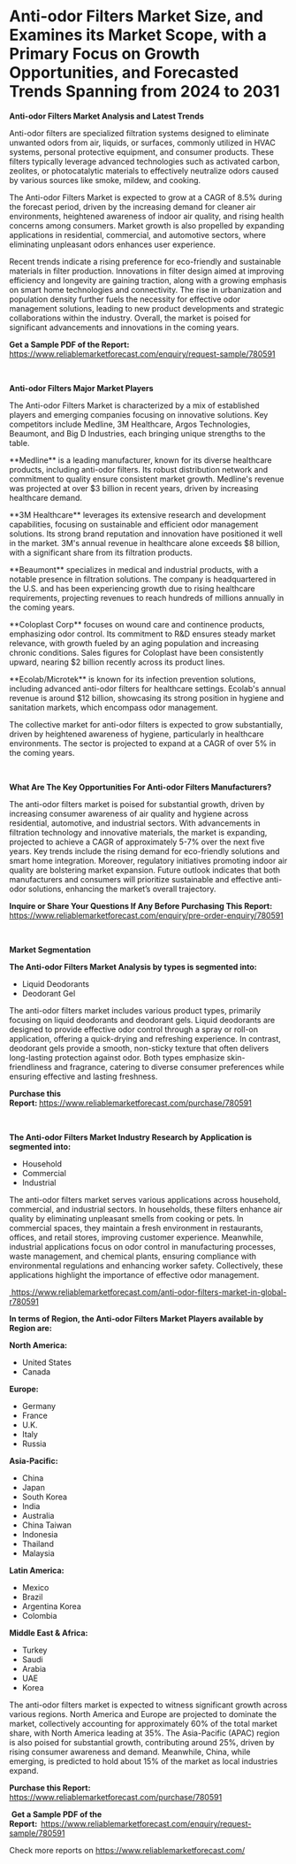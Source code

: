 <p><h1>Anti-odor Filters Market Size, and Examines its Market Scope, with a Primary Focus on Growth Opportunities, and Forecasted Trends Spanning from 2024 to 2031</h1></p><p><strong>Anti-odor Filters Market Analysis and Latest Trends</strong></p>
<p><p>Anti-odor filters are specialized filtration systems designed to eliminate unwanted odors from air, liquids, or surfaces, commonly utilized in HVAC systems, personal protective equipment, and consumer products. These filters typically leverage advanced technologies such as activated carbon, zeolites, or photocatalytic materials to effectively neutralize odors caused by various sources like smoke, mildew, and cooking.</p><p>The Anti-odor Filters Market is expected to grow at a CAGR of 8.5% during the forecast period, driven by the increasing demand for cleaner air environments, heightened awareness of indoor air quality, and rising health concerns among consumers. Market growth is also propelled by expanding applications in residential, commercial, and automotive sectors, where eliminating unpleasant odors enhances user experience. </p><p>Recent trends indicate a rising preference for eco-friendly and sustainable materials in filter production. Innovations in filter design aimed at improving efficiency and longevity are gaining traction, along with a growing emphasis on smart home technologies and connectivity. The rise in urbanization and population density further fuels the necessity for effective odor management solutions, leading to new product developments and strategic collaborations within the industry. Overall, the market is poised for significant advancements and innovations in the coming years.</p></p>
<p><strong>Get a Sample PDF of the Report:&nbsp;</strong> <a href="https://www.reliablemarketforecast.com/enquiry/request-sample/780591?utm_campaign=1899&utm_medium=2&utm_source=Github&utm_content=ia&utm_term=30122024&utm_id=anti-odor-filters">https://www.reliablemarketforecast.com/enquiry/request-sample/780591</a></p>
<p>&nbsp;</p>
<p><strong>Anti-odor Filters Major Market Players</strong></p>
<p><p>The Anti-odor Filters Market is characterized by a mix of established players and emerging companies focusing on innovative solutions. Key competitors include Medline, 3M Healthcare, Argos Technologies, Beaumont, and Big D Industries, each bringing unique strengths to the table.</p><p>**Medline** is a leading manufacturer, known for its diverse healthcare products, including anti-odor filters. Its robust distribution network and commitment to quality ensure consistent market growth. Medline's revenue was projected at over $3 billion in recent years, driven by increasing healthcare demand.</p><p>**3M Healthcare** leverages its extensive research and development capabilities, focusing on sustainable and efficient odor management solutions. Its strong brand reputation and innovation have positioned it well in the market. 3M's annual revenue in healthcare alone exceeds $8 billion, with a significant share from its filtration products.</p><p>**Beaumont** specializes in medical and industrial products, with a notable presence in filtration solutions. The company is headquartered in the U.S. and has been experiencing growth due to rising healthcare requirements, projecting revenues to reach hundreds of millions annually in the coming years.</p><p>**Coloplast Corp** focuses on wound care and continence products, emphasizing odor control. Its commitment to R&D ensures steady market relevance, with growth fueled by an aging population and increasing chronic conditions. Sales figures for Coloplast have been consistently upward, nearing $2 billion recently across its product lines.</p><p>**Ecolab/Microtek** is known for its infection prevention solutions, including advanced anti-odor filters for healthcare settings. Ecolab's annual revenue is around $12 billion, showcasing its strong position in hygiene and sanitation markets, which encompass odor management.</p><p>The collective market for anti-odor filters is expected to grow substantially, driven by heightened awareness of hygiene, particularly in healthcare environments. The sector is projected to expand at a CAGR of over 5% in the coming years.</p></p>
<p>&nbsp;</p>
<p><strong>What Are The Key Opportunities For Anti-odor Filters Manufacturers?</strong></p>
<p><p>The anti-odor filters market is poised for substantial growth, driven by increasing consumer awareness of air quality and hygiene across residential, automotive, and industrial sectors. With advancements in filtration technology and innovative materials, the market is expanding, projected to achieve a CAGR of approximately 5-7% over the next five years. Key trends include the rising demand for eco-friendly solutions and smart home integration. Moreover, regulatory initiatives promoting indoor air quality are bolstering market expansion. Future outlook indicates that both manufacturers and consumers will prioritize sustainable and effective anti-odor solutions, enhancing the market’s overall trajectory.</p></p>
<p><strong>Inquire or Share Your Questions If Any Before Purchasing This Report:</strong> <a href="https://www.reliablemarketforecast.com/enquiry/pre-order-enquiry/780591?utm_campaign=1899&utm_medium=2&utm_source=Github&utm_content=ia&utm_term=30122024&utm_id=anti-odor-filters">https://www.reliablemarketforecast.com/enquiry/pre-order-enquiry/780591</a></p>
<p>&nbsp;</p>
<p><strong>Market Segmentation</strong></p>
<p><strong>The Anti-odor Filters Market Analysis by types is segmented into:</strong></p>
<p><ul><li>Liquid Deodorants</li><li>Deodorant Gel</li></ul></p>
<p><p>The anti-odor filters market includes various product types, primarily focusing on liquid deodorants and deodorant gels. Liquid deodorants are designed to provide effective odor control through a spray or roll-on application, offering a quick-drying and refreshing experience. In contrast, deodorant gels provide a smooth, non-sticky texture that often delivers long-lasting protection against odor. Both types emphasize skin-friendliness and fragrance, catering to diverse consumer preferences while ensuring effective and lasting freshness.</p></p>
<p><strong>Purchase this Report:&nbsp;</strong><a href="https://www.reliablemarketforecast.com/purchase/780591?utm_campaign=1899&utm_medium=2&utm_source=Github&utm_content=ia&utm_term=30122024&utm_id=anti-odor-filters">https://www.reliablemarketforecast.com/purchase/780591</a></p>
<p>&nbsp;</p>
<p><strong>The Anti-odor Filters Market Industry Research by Application is segmented into:</strong></p>
<p><ul><li>Household</li><li>Commercial</li><li>Industrial</li></ul></p>
<p><p>The anti-odor filters market serves various applications across household, commercial, and industrial sectors. In households, these filters enhance air quality by eliminating unpleasant smells from cooking or pets. In commercial spaces, they maintain a fresh environment in restaurants, offices, and retail stores, improving customer experience. Meanwhile, industrial applications focus on odor control in manufacturing processes, waste management, and chemical plants, ensuring compliance with environmental regulations and enhancing worker safety. Collectively, these applications highlight the importance of effective odor management.</p></p>
<p><a href="https://www.reliablemarketforecast.com/anti-odor-filters-market-in-global-r780591?utm_campaign=1899&utm_medium=2&utm_source=Github&utm_content=ia&utm_term=30122024&utm_id=anti-odor-filters">&nbsp;https://www.reliablemarketforecast.com/anti-odor-filters-market-in-global-r780591</a></p>
<p><strong>In terms of Region, the Anti-odor Filters Market Players available by Region are:</strong></p>
<p>
    <p> <strong> North America: </strong>
        <ul>
            <li>United States</li>
            <li>Canada</li>
        </ul>
        </p> 
    <p> <strong> Europe: </strong>
        <ul>
            <li>Germany</li>
            <li>France</li>
            <li>U.K.</li>
            <li>Italy</li>
            <li>Russia</li>
        </ul>
        </p> 
    <p> <strong> Asia-Pacific: </strong>
        <ul>
            <li>China</li>
            <li>Japan</li>
            <li>South Korea</li>
            <li>India</li>
            <li>Australia</li>
            <li>China Taiwan</li>
            <li>Indonesia</li>
            <li>Thailand</li>
            <li>Malaysia</li>
        </ul>
        </p> 
    <p> <strong> Latin America: </strong>
        <ul>
            <li>Mexico</li>
            <li>Brazil</li>
            <li>Argentina Korea</li>
            <li>Colombia</li>
        </ul>
        </p> 
    <p> <strong> Middle East & Africa: </strong>
        <ul>
            <li>Turkey</li>
            <li>Saudi</li>
            <li>Arabia</li>
            <li>UAE</li>
            <li>Korea</li>
        </ul>
    </p>
    </p>
<p><p>The anti-odor filters market is expected to witness significant growth across various regions. North America and Europe are projected to dominate the market, collectively accounting for approximately 60% of the total market share, with North America leading at 35%. The Asia-Pacific (APAC) region is also poised for substantial growth, contributing around 25%, driven by rising consumer awareness and demand. Meanwhile, China, while emerging, is predicted to hold about 15% of the market as local industries expand.</p></p>
<p><strong>Purchase this Report: </strong><a href="https://www.reliablemarketforecast.com/purchase/780591?utm_campaign=1899&utm_medium=2&utm_source=Github&utm_content=ia&utm_term=30122024&utm_id=anti-odor-filters">https://www.reliablemarketforecast.com/purchase/780591</a></p>
<p>&nbsp;<strong>Get a Sample PDF of the Report:&nbsp;&nbsp;</strong><a href="https://www.reliablemarketforecast.com/enquiry/request-sample/780591?utm_campaign=1899&utm_medium=2&utm_source=Github&utm_content=ia&utm_term=30122024&utm_id=anti-odor-filters">https://www.reliablemarketforecast.com/enquiry/request-sample/780591</a></p>
<p><strong></strong></p>
<p>Check more reports on <a href="https://www.reliablemarketforecast.com/?utm_campaign=1899&utm_medium=2&utm_source=Github&utm_content=ia&utm_term=30122024&utm_id=anti-odor-filters">https://www.reliablemarketforecast.com/</a></p>